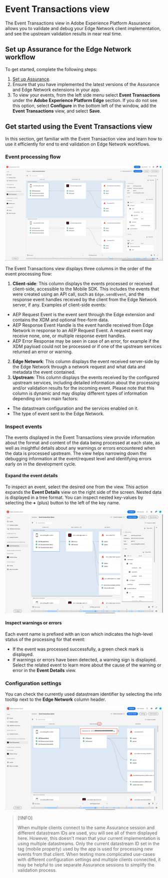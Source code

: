 # Event Transactions view

The Event Transactions view in Adobe Experience Platform Assurance allows you to validate and debug your Edge Network client implementation, and see the upstream validation results in near real time.

## Set up Assurance for the Edge Network workflow

To get started, complete the following steps:

1. [Set up Assurance](../set-up.md).
2. Ensure that you have implemented the latest versions of the Assurance and Edge Network extensions in your app.
3. To view your events, from the left side menu select **Event Transactions** under the **Adobe Experience Platform Edge** section.
  If you do not see this option, select **Configure** in the bottom left of the window, add the **Event Transactions** view, and select **Save**.

## Get started using the Event Transactions view

In this section, get familiar with the Event Transaction view and learn how to use it efficiently for end to end validation on Edge Network workflows.

### Event processing flow

![Event transactions view](./images/event-transactions/event-transactions-view.png)

The Event Transactions view displays three columns in the order of the event processing flow:

1. **Client-side**: This column displays the events processed or received client-side, accessible to the Mobile SDK. This includes the events that were created using an API call, such as `Edge.sendEvent`, and the response event handles received by the client from the Edge Network server, if any. Examples of client-side events:
  - AEP Request Event is the event sent through the Edge extension and contains the XDM and optional free-form data.
  - AEP Response Event Handle is the event handle received from Edge Network in response to an AEP Request Event. A request event may receive none, one, or multiple response event handles.
  - AEP Error Response may be seen in case of an error, for example if the XDM payload could not be processed or if one of the upstream services returned an error or warning.
2. **Edge Network**: This column displays the event received server-side by the Edge Network through a network request and what data and metadata the event contained.
3. **Upstream**: This column displays the events received by the configured upstream services, including detailed information about the processing and/or validation results for the incoming event.
Please note that this column is dynamic and may display different types of information depending on two main factors:
  - The datastream configuration and the services enabled on it.
  - The type of event sent to the Edge Network.

### Inspect events

The events displayed in the Event Transactions view provide information about the format and content of the data being processed at each state, as well as insightful details about any warnings or errors encountered when the data is processed upstream. The view helps narrowing down the debugging information at the event/request level and identifying errors early on in the development cycle.

#### Expand the event details

To inspect an event, select the desired one from the view. This action expands the **Event Details** view on the right side of the screen.
Nested data is displayed in a tree format. You can inspect nested key-values by selecting the **+** (plus) button to the left of the key name.

![Event details](./images/event-transactions/event-details.png)

#### Inspect warnings or errors

Each event name is prefixed with an icon which indicates the high-level status of the processing for that event:

* If the event was processed successfully, a green check mark is displayed.
* If warnings or errors have been detected, a warning sign is displayed. Select the related event to learn more about the cause of the warning or error in the **Event Details** view.

### Configuration settings

You can check the currently used datastream identifier by selecting the info tooltip next to the **Edge Network** column header.

![Show the datastream ID](./images/event-transactions/show-datastream-id.png)

>[!INFO]
>
>When multiple clients connect to the same Assurance session and different datastream IDs are used, you will see all of them displayed here. However, this doesn't mean that your current implementation is using multiple datastreams. Only the current datastream ID set in the tag (mobile property) used by the app is used for processing new events from that client. When testing more complicated use-cases with different configuration settings and multiple clients connected, it may be helpful to use separate Assurance sessions to simplify the validation process.
